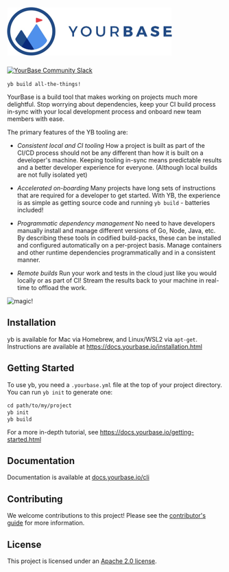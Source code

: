 <h1><img alt="YourBase" src="https://github.com/yourbase/docs.yourbase.io/raw/main/images/logo-on-white.jpg" width="384" height="112"></h1>

[![YourBase Community Slack](https://img.shields.io/badge/slack-@yourbase/community-blue.svg?logo=slack)](https://slack.yourbase.io)

`yb build all-the-things!`

YourBase is a build tool that makes working on projects much more delightful. Stop worrying
about dependencies, keep your CI build process in-sync with your local
development process and onboard new team members with ease.

The primary features of the YB tooling are:

* *Consistent local and CI tooling* How a project is built as part of the
  CI/CD process should not be any different than how it is built on a
  developer's machine. Keeping tooling in-sync means predictable results and 
  a better developer experience for everyone. (Although local builds are not 
  fully isolated yet)

* *Accelerated on-boarding* Many projects have long sets of instructions that 
  are required for a developer to get started. With YB, the experience is as 
  simple as getting source code and running `yb build` - batteries included!

* *Programmatic dependency management* No need to have developers manually
  install and manage different versions of Go, Node, Java, etc. By describing
  these tools in codified build-packs, these can be installed and configured 
  automatically on a per-project basis. Manage containers and other runtime 
  dependencies programmatically and in a consistent manner. 

* *Remote builds* Run your work and tests in the cloud just like you would 
  locally or as part of CI! Stream the results back to your machine in real-time
  to offload the work.

![magic!](http://www.reactiongifs.com/r/mgc.gif)

## Installation

yb is available for Mac via Homebrew, and Linux/WSL2 via `apt-get`.
Instructions are available at https://docs.yourbase.io/installation.html

## Getting Started

To use yb, you need a `.yourbase.yml` file at the top of your project directory.
You can run `yb init` to generate one:

```shell
cd path/to/my/project
yb init
yb build
```

For a more in-depth tutorial, see https://docs.yourbase.io/getting-started.html

## Documentation

Documentation is available at [docs.yourbase.io/cli](https://docs.yourbase.io/cli/)

## Contributing 

We welcome contributions to this project! Please see the [contributor's guide][]
for more information. 

[contributor's guide]: CONTRIBUTING.md

## License 

This project is licensed under an [Apache 2.0 license](LICENSE.md).
